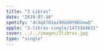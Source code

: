 ```yaml
---
title: "3 Libras"
date: "2019-07-16"
spotify: "4cXqX7O1oz9UGU0Y6KUewQ"
apple: "3-libras-single/1473164631"
cover: ../../images/3libras.jpg
type: "single"
---
```



